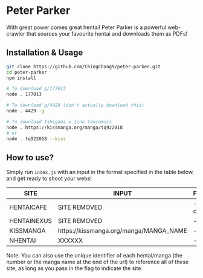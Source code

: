 # Peter Parker
With great power comes great hentai! Peter Parker is a powerful web-crawler that sources your favourite hentai and downloads them as PDFs!

## Installation & Usage
```bash
git clone https://github.com/ChingChang9/peter-parker.git
cd peter-parker
npm install

# To download g/177013
node . 177013

# To download g/4429 (don't actually download this)
node . 4429 -g

# To download Ishigami x Iino fancomics
node . https://kissmanga.org/manga/tq922018
# or
node . tq922018 --kiss
```

## How to use?
Simply run `index.js` with an input in the format specified in the table below, and get ready to shoot your webs!

SITE | INPUT | FLAG
-|-|-
HENTAICAFE | SITE REMOVED | --cafe
HENTAINEXUS | SITE REMOVED | --hn
KISSMANGA | <span>https://</span>kissmanga.org/manga/MANGA_NAME | -kiss
NHENTAI | XXXXXX | -g

Note: You can also use the unique identifier of each hentai/manga (the number or the manga name at the end of the url) to reference all of these site, as long as you pass in the flag to indicate the site.